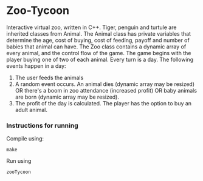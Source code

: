 # Zoo-Tycoon
Interactive virtual zoo, written in C++. Tiger, penguin and turtule are inherited classes from Animal. The Animal class has private variables that determine the age, cost of buying, cost of feeding, payoff and number of babies that animal can have. The Zoo class contains a dynamic array of every animal, and the control flow of the game. The game begins with the player buying one of two of each animal. Every turn is a day. The following events happen in a day:
1. The user feeds the animals
2. A random event occurs. An animal dies (dynamic array may be resized) OR there's a boom in zoo attendance (increased profit) OR baby animals are born (dynamic array may be resized). 
3. The profit of the day is calculated. The player has the option to buy an adult animal.

### Instructions for running
Compile using:
```
make
```
Run using
```
zooTycoon
```
